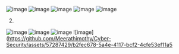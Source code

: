 ![image](https://github.com/Meerathimothy/Cyber-Security/assets/57287429/076ace48-af89-4d20-93c4-172edd29353a)
![image](https://github.com/Meerathimothy/Cyber-Security/assets/57287429/56a09a24-849a-45e4-89ab-edba76ecdf4e)
![image](https://github.com/Meerathimothy/Cyber-Security/assets/57287429/ec171a99-6432-4732-b4c9-8cc131afc50b)
![image](https://github.com/Meerathimothy/Cyber-Security/assets/57287429/d57ab861-b6a4-4d02-a644-df7de81103c6)
![image](https://github.com/Meerathimothy/Cyber-Security/assets/57287429/2369863f-27fd-485e-a677-e7e1e8baef74)


2)
![image](https://github.com/Meerathimothy/Cyber-Security/assets/57287429/26bb4cf3-e027-48b9-ac13-fad8ae360602)
![image](https://github.com/Meerathimothy/Cyber-Security/assets/57287429/3e8bd69e-9e2d-4eb0-bd8b-cd03711f6194)
![image](https://github.com/Meerathimothy/Cyber-Security/assets/57287429/fd621f36-8961-446f-a470-5ff58bb5c955)
![image](https://github.com/Meerathimothy/Cyber-Security/assets/57287429/b2fec678-5a4e-4117-bcf2-4cfe53ef11a5


